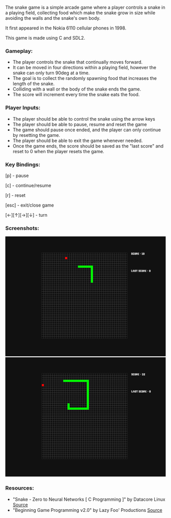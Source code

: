 The snake game is a simple arcade game where a player controls a snake in a playing field, collecting food which make the snake grow in size while avoiding the walls and the snake's own body.

It first appeared in the Nokia 6110 cellular phones in 1998.

This game is made using C and SDL2.  

### Gameplay:
- The player controls the snake that continually moves forward.
- It can be moved in four directions within a playing field, however the snake can only turn 90deg at a time. 
- The goal is to collect the randomly spawning food that increases the length of the snake.
- Colliding with a wall or the body of the snake ends the game. 
- The score will increment every time the snake eats the food.

### Player Inputs:
- The player should be able to control the snake using the arrow keys
- The player should be able to pause, resume and reset the game
- The game should pause once ended, and the player can only continue by resetting the game. 
- The player should be able to exit the game whenever needed.
- Once the game ends, the score should be saved as the "last score" and reset to 0 when the player resets the game.   
    
### Key Bindings:
 
[p]          - pause

[c]          - continue/resume

[r]          - reset

[esc]        - exit/close game

[←][↑][→][↓] - turn
    
### Screenshots:
![Screenshot](docs/screenshots/sc1_v1.png?raw=true "v1")
![Screenshot](docs/screenshots/sc2_v1.png?raw=true "v1")



### Resources:
- "Snake - Zero to Neural Networks [ C Programming ]" by Datacore Linux [Source](https://www.youtube.com/watch?v=dZNmGWH91EQ&t=3273s)
- "Beginning Game Programming v2.0" by Lazy Foo' Productions [Source](https://lazyfoo.net/tutorials/SDL/)